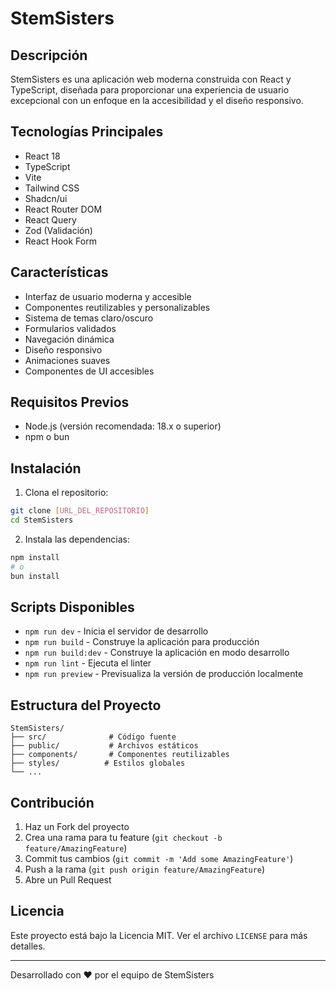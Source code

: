 # StemSisters

## Descripción
StemSisters es una aplicación web moderna construida con React y TypeScript, diseñada para proporcionar una experiencia de usuario excepcional con un enfoque en la accesibilidad y el diseño responsivo.

## Tecnologías Principales
- React 18
- TypeScript
- Vite
- Tailwind CSS
- Shadcn/ui
- React Router DOM
- React Query
- Zod (Validación)
- React Hook Form

## Características
- Interfaz de usuario moderna y accesible
- Componentes reutilizables y personalizables
- Sistema de temas claro/oscuro
- Formularios validados
- Navegación dinámica
- Diseño responsivo
- Animaciones suaves
- Componentes de UI accesibles

## Requisitos Previos
- Node.js (versión recomendada: 18.x o superior)
- npm o bun

## Instalación

1. Clona el repositorio:
```bash
git clone [URL_DEL_REPOSITORIO]
cd StemSisters
```

2. Instala las dependencias:
```bash
npm install
# o
bun install
```

## Scripts Disponibles

- `npm run dev` - Inicia el servidor de desarrollo
- `npm run build` - Construye la aplicación para producción
- `npm run build:dev` - Construye la aplicación en modo desarrollo
- `npm run lint` - Ejecuta el linter
- `npm run preview` - Previsualiza la versión de producción localmente

## Estructura del Proyecto
```
StemSisters/
├── src/              # Código fuente
├── public/           # Archivos estáticos
├── components/       # Componentes reutilizables
├── styles/          # Estilos globales
└── ...
```

## Contribución
1. Haz un Fork del proyecto
2. Crea una rama para tu feature (`git checkout -b feature/AmazingFeature`)
3. Commit tus cambios (`git commit -m 'Add some AmazingFeature'`)
4. Push a la rama (`git push origin feature/AmazingFeature`)
5. Abre un Pull Request

## Licencia
Este proyecto está bajo la Licencia MIT. Ver el archivo `LICENSE` para más detalles.

---
Desarrollado con ❤️ por el equipo de StemSisters
